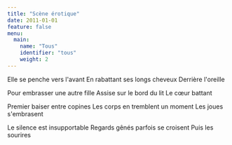 ```yaml
---
title: "Scène érotique"
date: 2011-01-01
feature: false
menu:
  main:
    name: "Tous"
    identifier: "tous"
    weight: 2
---
```


Elle se penche vers l'avant
En rabattant ses longs cheveux
Derrière l'oreille

Pour embrasser une autre fille
Assise sur le bord du lit
Le cœur battant

Premier baiser entre copines
Les corps en tremblent un moment
Les joues s'embrasent

Le silence est insupportable
Regards gênés parfois se croisent
Puis les sourires
